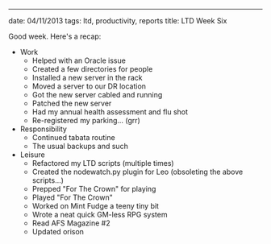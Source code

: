 ---
date: 04/11/2013
tags: ltd, productivity, reports
title: LTD Week Six

Good week.  Here's a recap:

  - Work
    - Helped with an Oracle issue
    - Created a few directories for people
    - Installed a new server in the rack
    - Moved a server to our DR location
    - Got the new server cabled and running
    - Patched the new server
    - Had my annual health assessment and flu shot
    - Re-registered my parking... (grr)
  - Responsibility
    - Continued tabata routine
    - The usual backups and such
  - Leisure
    - Refactored my LTD scripts (multiple times)
    - Created the nodewatch.py plugin for Leo (obsoleting the above scripts...)
    - Prepped "For The Crown" for playing
    - Played "For The Crown"
    - Worked on Mint Fudge a teeny tiny bit
    - Wrote a neat quick GM-less RPG system
    - Read AFS Magazine #2
    - Updated orison
